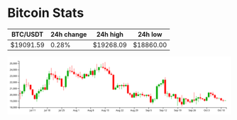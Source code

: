 # Bitcoin Stats

BTC/USDT|24h change|24h high|24h low|
|---|---|---|---|
|$19091.59|0.28%|$19268.09|$18860.00|

<img src="./chart.svg">
